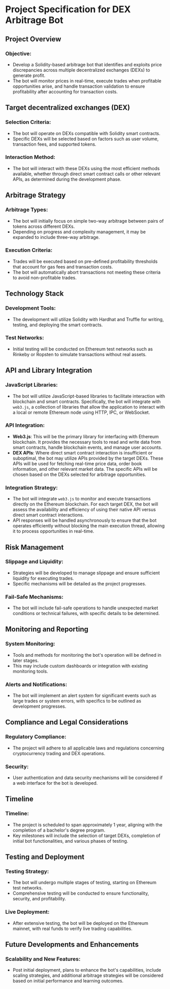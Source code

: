 # Project Specification for DEX Arbitrage Bot

## Project Overview

### Objective: 
- Develop a Solidity-based arbitrage bot that identifies and exploits price discrepancies across multiple decentralized exchanges (DEXs) to generate profit. 
- The bot will monitor prices in real-time, execute trades when profitable opportunities arise, and handle transaction validation to ensure profitability after accounting for transaction costs.

## Target decentralized exchanges (DEX)

### Selection Criteria: 
- The bot will operate on DEXs compatible with Solidity smart contracts. 
- Specific DEXs will be selected based on factors such as user volume, transaction fees, and supported tokens.

### Interaction Method: 
- The bot will interact with these DEXs using the most efficient methods available, whether through direct smart contract calls or other relevant APIs, as determined during the development phase.

## Arbitrage Strategy

### Arbitrage Types: 
- The bot will initially focus on simple two-way arbitrage between pairs of tokens across different DEXs. 
- Depending on progress and complexity management, it may be expanded to include three-way arbitrage.

### Execution Criteria: 
- Trades will be executed based on pre-defined profitability thresholds that account for gas fees and transaction costs. 
- The bot will automatically abort transactions not meeting these criteria to avoid non-profitable trades.

## Technology Stack

### Development Tools: 
- The development will utilize Solidity with Hardhat and Truffle for writing, testing, and deploying the smart contracts.

### Test Networks: 
- Initial testing will be conducted on Ethereum test networks such as Rinkeby or Ropsten to simulate transactions without real assets.

## API and Library Integration

### JavaScript Libraries:
- The bot will utilize JavaScript-based libraries to facilitate interaction with blockchain and smart contracts. Specifically, the bot will integrate with `web3.js`, a collection of libraries that allow the application to interact with a local or remote Ethereum node using HTTP, IPC, or WebSocket.

### API Integration:
- **Web3.js**: This will be the primary library for interfacing with Ethereum blockchain. It provides the necessary tools to read and write data from smart contracts, handle blockchain events, and manage user accounts.
- **DEX APIs**: Where direct smart contract interaction is insufficient or suboptimal, the bot may utilize APIs provided by the target DEXs. These APIs will be used for fetching real-time price data, order book information, and other relevant market data. The specific APIs will be chosen based on the DEXs selected for arbitrage opportunities.

### Integration Strategy:
- The bot will integrate `web3.js` to monitor and execute transactions directly on the Ethereum blockchain. For each target DEX, the bot will assess the availability and efficiency of using their native API versus direct smart contract interactions.
- API responses will be handled asynchronously to ensure that the bot operates efficiently without blocking the main execution thread, allowing it to process opportunities in real-time.

## Risk Management

### Slippage and Liquidity: 
- Strategies will be developed to manage slippage and ensure sufficient liquidity for executing trades. 
- Specific mechanisms will be detailed as the project progresses.

### Fail-Safe Mechanisms: 
- The bot will include fail-safe operations to handle unexpected market conditions or technical failures, with specific details to be determined.

## Monitoring and Reporting

### System Monitoring: 
- Tools and methods for monitoring the bot's operation will be defined in later stages. 
- This may include custom dashboards or integration with existing monitoring tools.

### Alerts and Notifications: 
- The bot will implement an alert system for significant events such as large trades or system errors, with specifics to be outlined as development progresses.

## Compliance and Legal Considerations

### Regulatory Compliance: 
- The project will adhere to all applicable laws and regulations concerning cryptocurrency trading and DEX operations.

### Security: 
- User authentication and data security mechanisms will be considered if a web interface for the bot is developed.

## Timeline

### Timeline: 
- The project is scheduled to span approximately 1 year, aligning with the completion of a bachelor's degree program. 
- Key milestones will include the selection of target DEXs, completion of initial bot functionalities, and various phases of testing.

## Testing and Deployment

### Testing Strategy: 
- The bot will undergo multiple stages of testing, starting on Ethereum test networks. 
- Comprehensive testing will be conducted to ensure functionality, security, and profitability.

### Live Deployment: 
- After extensive testing, the bot will be deployed on the Ethereum mainnet, with real funds to verify live trading capabilities.

## Future Developments and Enhancements

### Scalability and New Features: 
- Post initial deployment, plans to enhance the bot's capabilities, include scaling strategies, and additional arbitrage strategies will be considered based on initial performance and learning outcomes.
